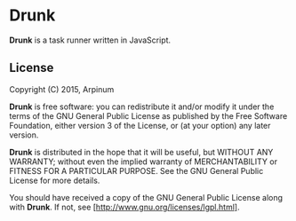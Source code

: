 # Drunk

**Drunk** is a task runner written in JavaScript.

## License

Copyright (C) 2015, Arpinum

**Drunk** is free software: you can redistribute it and/or modify it under the terms of the GNU General Public License as published by the Free Software Foundation, either version 3 of the License, or (at your option) any later version.

**Drunk** is distributed in the hope that it will be useful, but WITHOUT ANY WARRANTY; without even the implied warranty of MERCHANTABILITY or FITNESS FOR A PARTICULAR PURPOSE.  See the GNU General Public License for more details.

You should have received a copy of the GNU General Public License along with **Drunk**.  If not, see [http://www.gnu.org/licenses/lgpl.html].

[http://www.gnu.org/licenses/lgpl.html]: http://www.gnu.org/licenses/lgpl.html    
